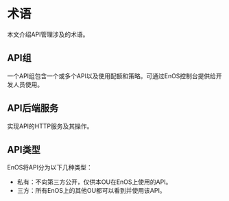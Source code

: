 # 术语
本文介绍API管理涉及的术语。



<!--## API文档

  符合[OpenAPI 3.0](https://github.com/OAI/OpenAPI-Specification/blob/master/versions/3.0.0.md)规范的交互式文档。是位于后端的HTTP服务及操作，不会直接提供给API消费者。-->

<!--## API代理

  包含一个或多个API及其调用策略及配额，通过公开API被消费者调用。-->

<!--## API流

  定义了控制API及其所带信息的处理流程。通常一个代理中的一个API代表一条流。-->

<!--## 前置流

  API请求通过API代理时的必然会经过的API流，前置流会根据API生产者配置的策略对API请求进行预处理。-->

## API组

一个API组包含一个或多个API以及使用配额和策略。可通过EnOS控制台提供给开发人员使用。

## API后端服务

实现API的HTTP服务及其操作。

## API类型

EnOS将API分为以下几种类型：
- 私有：不向第三方公开，仅供本OU在EnOS上使用的API。
- 三方：所有EnOS上的其他OU都可以看到并使用该API。

<!--## API策略

  用于控制API流中API及其所带参数行为的策略。通过配置API策略，可以改变API请求参数的行为。

  典型的API策略包括安全策略、流控策略、参数转换、缓存策略等。
  
## API模型

  API 请求为非Form表单Body传参时，定义的传参模型，通常为JSON对象。

## 应用
  消费API的基本单元，由 _API消费者_ 在[应用注册](https://www.envisioniot.com/docs/app-development/zh_CN/latest/app_dev_overview.html)中进行申请和管理。

## 应用密钥
  应用的身份，与应用为一一对应关系。-->



  


